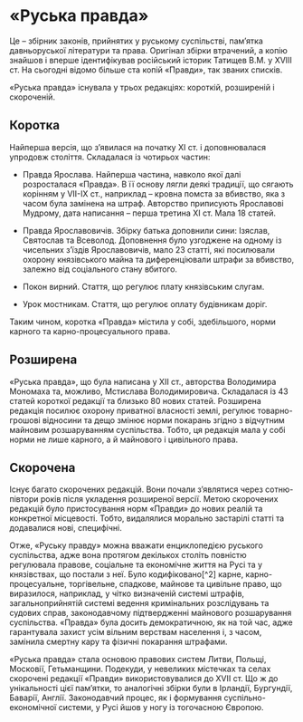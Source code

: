 «Руська правда»
===============

Це – збірник законів, прийнятих у руському суспільстві, пам’ятка
давньоруської літератури та права. Оригінал збірки втрачений, а копію
знайшов і вперше ідентифікував російський історик Татищев В.М. у XVIII
ст. На сьогодні відомо більше ста копій «Правди», так званих списків.

«Руська правда» існувала у трьох редакціях: короткій, розширеній і
скороченій.

Коротка
-------

Найперша версія, що з’явилася на початку XI ст. і доповнювалася упродовж
століття. Складалася із чотирьох частин:

-   Правда Ярослава. Найперша частина, навколо якої далі
    розросталася «Правда». В її основу лягли деякі традиції, що сягають
    корінням у VII-IX ст., наприклад – кровна помста за вбивство, яка з
    часом була замінена на штраф. Авторство приписують Ярославові
    Мудрому, дата написання – перша третина XI ст. Мала 18 статей.

-   Правда Ярославовичів. Збірку батька доповнили сини: Ізяслав,
    Святослав та Всеволод. Доповнення було узгоджене на одному із
    чисельних з’їздів Ярославовичів, мало 23 статті, які посилювали
    охорону князівського майна та диференціювали штрафи за вбивство,
    залежно від соціального стану вбитого.

-   Покон вирний. Стаття, що регулює плату князівським слугам.

-   Урок мостникам. Стаття, що регулює оплату будівникам доріг.

Таким чином, коротка «Правда» містила у собі, здебільшого, норми карного
та карно-процесуального права.

Розширена
---------

«Руська правда», що була написана у XII ст., авторства Володимира
Мономаха та, можливо, Мстислава Володимировича. Складалася із 43 статей
короткої редакції та близько 80 нових статей. Розширена редакція посилює
охорону приватної власності землі, регулює товарно-грошові відносини та
дещо змінює норми покарань згідно з відчутним майновим розшаруванням
суспільства. Тобто, ця редакція мала у собі норми не лише карного, а й
майнового і цивільного права.

Скорочена
---------

Існує багато скорочених редакцій. Вони почали з’являтися через
сотню-півтори років після укладення розширеної версії. Метою скорочених
редакцій було пристосування норм «Правди» до нових реалій та конкретної
місцевості. Тобто, видалялися морально застарілі статті та додавалися
нові, специфічні.

Отже, «Руську правду» можна вважати енциклопедією руського суспільства,
адже вона протягом декількох століть повністю регулювала правове,
соціальне та економічне життя на Русі та у князівствах, що постали з
неї. Було кодифіковано[^2] карне, карно-процесуальне, торгівельне,
спадкове, майнове та цивільне право, що виразилося, наприклад, у чітко
визначеній системі штрафів, загальноприйнятій системі ведення
кримінальних розслідувань та судових справ, законодавчому підтвердженні
майнового розшарування суспільства. «Правда» була досить демократичною,
як на той час, адже гарантувала захист усім вільним верствам населення
і, з часом, замінила смертну кару та фізичні покарання штрафами.

«Руська правда» стала основою правових систем Литви, Польщі, Московії,
Гетьманщини. Подекуди, у невеликих містечках та селах скорочені редакції
«Правди» використовувалися до XVII ст. Що ж до унікальності цієї
пам’ятки, то аналогічні збірки були в Ірландії, Бургундії, Баварії,
Англії. Законодавчий процес, як і формування суспільно-економічної
системи, у Русі йшов у ногу із тогочасною Європою.
